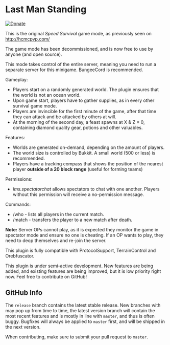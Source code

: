 # Last Man Standing

[![Donate](https://img.shields.io/badge/Donate-PayPal-green.svg)](https://www.paypal.com/cgi-bin/webscr?cmd=_s-xclick&hosted_button_id=LX3MG2BV3NGES)

This is the original *Speed Survival* game mode, as previously seen on http://hcmcpvp.com/

The game mode has been decommissioned, and is now free to use by anyone (and open source).

This mode takes control of the entire server, meaning you need to run a separate server for this minigame. BungeeCord is recommended.

Gameplay:
- Players start on a randomly generated world. The plugin ensures that the world is not an ocean world.
- Upon game start, players have to gather supplies, as in every other survival game mode.
- Players are invincible for the first minute of the game, after that time they can attack and be attacked by others at will.
- At the morning of the second day, a feast spawns at X & Z = 0, containing diamond quality gear, potions and other valuables.

Features:
- Worlds are generated on-demand, depending on the amount of players.
- The world size is controlled by Bukkit. A small world (500 or less) is recommended.
- Players have a tracking compass that shows the position of the nearest player **outside of a 20 block range** (useful for forming teams)

Permissions:
- *lms.spectatorchat* allows spectators to chat with one another. Players without this permission will receive a no-permission message.

Commands:
- /who - lists all players in the current match.
- /match - transfers the player to a new match after death.

**Note:** Server OPs cannot play, as it is expected they monitor the game in spectator mode and ensure no one is cheating. If an OP wants to play, they need to deop themselves and re-join the server.

This plugin is fully compatible with ProtocolSupport, TerrainControl and Orebfuscator.

This plugin is under semi-active development. New features are being added, and existing features are being improved, but it is low priority right now. Feel free to contribute on GitHub!

## GitHub Info

The `release` branch contains the latest stable release. New branches with may pop up from time to time, the latest version branch will contain the most recent features and is mostly in line with `master`, and thus is often buggy. Bugfixes will always be applied to `master` first, and will be shipped in the next version.

When contributing, make sure to submit your pull request to `master`.
